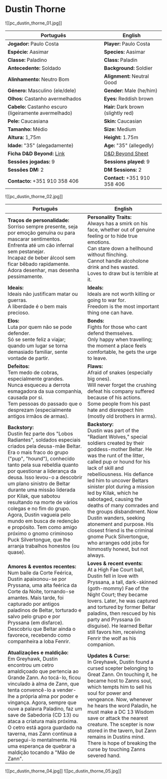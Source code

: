 # Dustin Thorne
![[pc_dustin_thorne_01.jpg]]

| Português                                                                    | English                                                            |
| ---------------------------------------------------------------------------- | ------------------------------------------------------------------ |
| **Jogador:** Paulo Costa                                                     | **Player:** Paulo Costa                                            |
| **Espécie:** Aasimar                                                         | **Species:** Aasimar                                               |
| **Classe:** Paladino                                                         | **Class:** Paladin                                                 |
| **Antecedente:** Soldado                                                     | **Background:** Soldier                                            |
| **Alinhamento:** Neutro Bom                                                  | **Alignment:** Neutral Good                                        |
| **Género:** Masculino (ele/dele)                                             | **Gender:** Male (he/him)                                          |
| **Olhos:** Castanho avermelhados                                             | **Eyes:** Reddish brown                                            |
| **Cabelo:** Castanho escuro (ligeiramente avermelhado)                       | **Hair:** Dark brown (slightly red)                                |
| **Pele:** Caucasiana                                                         | **Skin:** Caucasian                                                |
| **Tamanho:** Médio                                                           | **Size:** Medium                                                   |
| **Altura:** 1,75m                                                            | **Height:** 1.75m                                                  |
| **Idade:** "35" (alegadamente)                                               | **Age:** "35" (allegedly)                                          |
| **Ficha D&D Beyond:** [Link](https://www.dndbeyond.com/characters/138363817) | [D&D Beyond Sheet](https://www.dndbeyond.com/characters/138363817) |
| **Sessões jogadas:** 9                                                       | **Sessions played:** 9                                             |
| **Sessões DM:** 2                                                            | **DM Sessions:** 2                                                 |
| **Contacto:** +351 910 358 406                                               | **Contact:** +351 910 358 406                                      |
![[pc_dustin_thorne_02.jpg]]

| Português                                                                                                                                                                                                                                                                                                                                                                                                                                                                                                                                                                             | English                                                                                                                                                                                                                                                                                                                                                                                                                                                                                                                                                              |
| ------------------------------------------------------------------------------------------------------------------------------------------------------------------------------------------------------------------------------------------------------------------------------------------------------------------------------------------------------------------------------------------------------------------------------------------------------------------------------------------------------------------------------------------------------------------------------------- | -------------------------------------------------------------------------------------------------------------------------------------------------------------------------------------------------------------------------------------------------------------------------------------------------------------------------------------------------------------------------------------------------------------------------------------------------------------------------------------------------------------------------------------------------------------------- |
| **Traços de personalidade:**<br> Sorriso sempre presente, seja por emoção genuína ou para mascarar sentimentos.<br> Enfrenta até um cão infernal sem pestanejar.<br> Incapaz de beber álcool sem ficar bêbado rapidamente.<br> Adora desenhar, mas desenha pessimamente.                                                                                                                                                                                                                                                                                                              | **Personality Traits:**<br> Always has a smirk on his face, whether out of genuine feeling or to hide true emotions.<br> Can stare down a hellhound without flinching.<br> Cannot handle alcoholone drink and hes wasted.<br> Loves to draw but is terrible at it.                                                                                                                                                                                                                                                                                                   |
| **Ideais:**<br> Ideais não justificam matar ou guerras.<br> A liberdade é o bem mais precioso.                                                                                                                                                                                                                                                                                                                                                                                                                                                                                        | **Ideals:**<br> Ideals are not worth killing or going to war for.<br> Freedom is the most important thing one can have.                                                                                                                                                                                                                                                                                                                                                                                                                                              |
| **Elos:**<br> Luta por quem não se pode defender.<br> Só se sente feliz a viajar; quando um lugar se torna demasiado familiar, sente vontade de partir.                                                                                                                                                                                                                                                                                                                                                                                                                               | **Bonds:**<br> Fights for those who cant defend themselves.<br> Only happy when travelling; the moment a place feels comfortable, he gets the urge to leave.                                                                                                                                                                                                                                                                                                                                                                                                         |
| **Defeitos:**<br> Tem medo de cobras, especialmente grandes.<br> Nunca esqueceu a derrota esmagadora da sua companhia, causada por si.<br> Tem pessoas do passado que o desprezam (especialmente antigos irmãos de armas).                                                                                                                                                                                                                                                                                                                                                            | **Flaws:**<br> Afraid of snakes (especially big ones).<br> Will never forget the crushing defeat his company suffered because of his actions.<br> Some people from his past hate and disrespect him (mostly old brothers in arms).                                                                                                                                                                                                                                                                                                                                   |
| **Backstory:**<br>Dustin fez parte dos "Lobos Radiantes", soldados especiais criados pela deusa-mãe Beltar. Era o mais fraco do grupo ("pup", "hound"), conhecido tanto pela sua rebeldia quanto por questionar a liderança da deusa. Isso levou-o a descobrir um plano sinistro de Beltar durante uma missão liderada por Kilak, que sabotou  resultando na morte de vários colegas e no fim do grupo. Agora, Dustin vagueia pelo mundo em busca de redenção e propósito. Tem como amigo próximo o gnomo criminoso Puck Silvertongue, que lhe arranja trabalhos honestos (ou quase). | **Backstory:**<br>Dustin was part of the "Radiant Wolves," special soldiers created by their goddess-mother Beltar. He was the runt of the litter, called pup or hound for his lack of skill and rebelliousness. His defiance led him to uncover Beltars sinister plot during a mission led by Kilak, which he sabotaged, causing the deaths of many comrades and the groups disbandment. Now Dustin wanders, seeking atonement and purpose. His closest friend is the criminal gnome Puck Silvertongue, who arranges odd jobs for himmostly honest, but not always. |
| **Amores & eventos recentes:**<br>Num baile da Corte Feérica, Dustin apaixonou-se por Pryssana, uma alta feérica da Corte da Noite, tornando-se amantes. Mais tarde, foi capturado por antigos paladinos de Beltar, torturado e salvo pelo grupo e por Pryssana (em disfarce). Descobriu que Beltar ainda o favorece, recebendo como companheira a loba Fenrir.                                                                                                                                                                                                                       | **Loves & recent events:**<br>At a High Fae Court ball, Dustin fell in love with Pryssana, a tall, dark-skinned (goth-mommy) Fae of the Night Court; they became lovers. Later, he was captured and tortured by former Beltar paladins, then rescued by his party and Pryssana (in disguise). He learned Beltar still favors him, receiving Fenrir the wolf as his companion.                                                                                                                                                                                        |
| **Atualizações e maldição:**<br>Em Greyhawk, Dustin encontrou um cetro amaldiçoado que pertencia ao Grande Zann. Ao tocá-lo, ficou vinculado à alma de Zann, que tenta convencê-lo a vender-lhe a própria alma por poder e vingança. Agora, sempre que ouve a palavra Paladino, faz um save de Sabedoria (CD 13) ou ataca a criatura mais próxima. O cetro está agora guardado na taverna, mas Zann continua a persegui-lo mentalmente. Há uma esperança de quebrar a maldição tocando a "Mão de Zann".                                                                               | **Updates & Curse:**<br>In Greyhawk, Dustin found a cursed scepter belonging to Great Zann. On touching it, he became host to Zanns soul, which tempts him to sell his soul for power and vengeance. Now, whenever he hears the word Paladin, he must make a DC 13 Wisdom save or attack the nearest creature. The scepter is now stored in the tavern, but Zann remains in Dustins mind. There is hope of breaking the curse by touching Zanns severed hand.                                                                                                        |
![[pc_dustin_thorne_04.jpg]]
![[pc_dustin_thorne_05.jpg]]


















